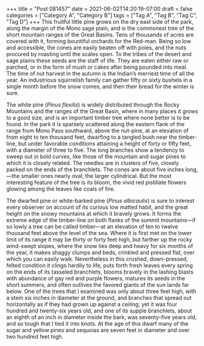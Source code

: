 +++
title = "Post 081457"
date = 2021-06-02T14:20:19-07:00
draft = false
categories = ["Category A", "Category B"]
tags = ["Tag A", "Tag B", "Tag C", "Tag D"]
+++
This fruitful little pine grows on the dry east side of the park, along the margin of the Mono sage plain, and is the commonest tree of the short mountain ranges of the Great Basins. Tens of thousands of acres are covered with it, forming bountiful orchards for the Red-man. Being so low and accessible, the cones are easily beaten off with poles, and the nuts procured by roasting until the scales open. To the tribes of the desert and sage plains these seeds are the staff of life. They are eaten either raw or parched, or in the form of mush or cakes after being pounded into meal. The time of nut harvest in the autumn is the Indian’s merriest time of all the year. An industrious squirrelish family can gather fifty or sixty bushels in a single month before the snow comes, and then their bread for the winter is sure.

The white pine (_Pinus flexilis_) is widely distributed through the Rocky Mountains and the ranges of the Great Basin, where in many places it grows to a good size, and is an important timber tree where none better is to be found. In the park it is sparsely scattered along the eastern flank of the range from Mono Pass southward, above the nut-pine, at an elevation of from eight to ten thousand feet, dwarfing to a tangled bush near the timber-line, but under favorable conditions attaining a height of forty or fifty feet, with a diameter of three to five. The long branches show a tendency to sweep out in bold curves, like those of the mountain and sugar pines to which it is closely related. The needles are in clusters of five, closely packed on the ends of the branchlets. The cones are about five inches long,—the smaller ones nearly oval, the larger cylindrical. But the most interesting feature of the tree is its bloom, the vivid red pistillate flowers glowing among the leaves like coals of fire.

The dwarfed pine or white-barked pine (_Pinus albicaulis_) is sure to interest every observer on account of its curious low matted habit, and the great height on the snowy mountains at which it bravely grows. It forms the extreme edge of the timber-line on both flanks of the summit mountains—if so lowly a tree can be called timber—at an elevation of ten to twelve thousand feet above the level of the sea. Where it is first met on the lower limit of its range it may be thirty or forty feet high, but farther up the rocky wind-swept slopes, where the snow lies deep and heavy for six months of the year, it makes shaggy clumps and beds, crinkled and pressed flat, over which you can easily walk. Nevertheless in this crushed, down-pressed, felted condition it clings hardily to life, puts forth fresh leaves every spring on the ends of its tasseled branchlets, blooms bravely in the lashing blasts with abundance of gay red and purple flowers, matures its seeds in the short summers, and often outlives the favored giants of the sun lands far below. One of the trees that I examined was only about three feet high, with a stem six inches in diameter at the ground, and branches that spread out horizontally as if they had grown up against a ceiling; yet it was four hundred and twenty-six years old, and one of its supple branchlets, about an eighth of an inch in diameter inside the bark, was seventy-five years old, and so tough that I tied it into knots. At the age of this dwarf many of the sugar and yellow pines and sequoias are seven feet in diameter and over two hundred feet high.
